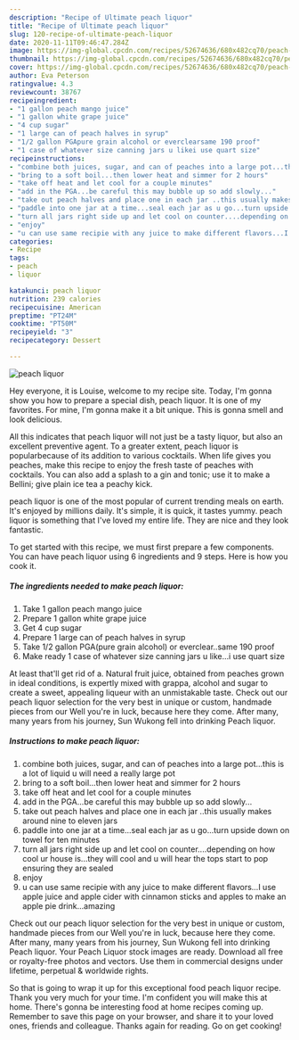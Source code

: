 ```yaml
---
description: "Recipe of Ultimate peach liquor"
title: "Recipe of Ultimate peach liquor"
slug: 120-recipe-of-ultimate-peach-liquor
date: 2020-11-11T09:46:47.284Z
image: https://img-global.cpcdn.com/recipes/52674636/680x482cq70/peach-liquor-recipe-main-photo.jpg
thumbnail: https://img-global.cpcdn.com/recipes/52674636/680x482cq70/peach-liquor-recipe-main-photo.jpg
cover: https://img-global.cpcdn.com/recipes/52674636/680x482cq70/peach-liquor-recipe-main-photo.jpg
author: Eva Peterson
ratingvalue: 4.3
reviewcount: 38767
recipeingredient:
- "1 gallon peach mango juice"
- "1 gallon white grape juice"
- "4 cup sugar"
- "1 large can of peach halves in syrup"
- "1/2 gallon PGApure grain alcohol or everclearsame 190 proof"
- "1 case of whatever size canning jars u likei use quart size"
recipeinstructions:
- "combine both juices, sugar, and can of peaches into a large pot...this is a lot of liquid u will need a really large pot"
- "bring to a soft boil...then lower heat and simmer for 2 hours"
- "take off heat and let cool for a couple minutes"
- "add in the PGA...be careful this may bubble up so add slowly..."
- "take out peach halves and place one in each jar ..this usually makes around nine to eleven jars"
- "paddle into one jar at a time...seal each jar as u go...turn upside down on towel for ten minutes"
- "turn all jars right side up and let cool on counter....depending on how cool ur house is...they will cool and u will hear the tops start to pop ensuring they are sealed"
- "enjoy"
- "u can use same recipie with any juice to make different flavors...I use apple juice and apple cider with cinnamon sticks and apples to make an apple pie drink...amazing"
categories:
- Recipe
tags:
- peach
- liquor

katakunci: peach liquor 
nutrition: 239 calories
recipecuisine: American
preptime: "PT24M"
cooktime: "PT50M"
recipeyield: "3"
recipecategory: Dessert

---
```



![peach liquor](https://img-global.cpcdn.com/recipes/52674636/680x482cq70/peach-liquor-recipe-main-photo.jpg)

Hey everyone, it is Louise, welcome to my recipe site. Today, I'm gonna show you how to prepare a special dish, peach liquor. It is one of my favorites. For mine, I'm gonna make it a bit unique. This is gonna smell and look delicious.

All this indicates that peach liquor will not just be a tasty liquor, but also an excellent preventive agent. To a greater extent, peach liquor is popularbecause of its addition to various cocktails. When life gives you peaches, make this recipe to enjoy the fresh taste of peaches with cocktails. You can also add a splash to a gin and tonic; use it to make a Bellini; give plain ice tea a peachy kick.

peach liquor is one of the most popular of current trending meals on earth. It's enjoyed by millions daily. It's simple, it is quick, it tastes yummy. peach liquor is something that I've loved my entire life. They are nice and they look fantastic.


To get started with this recipe, we must first prepare a few components. You can have peach liquor using 6 ingredients and 9 steps. Here is how you cook it.

<!--inarticleads1-->

##### The ingredients needed to make peach liquor:

1. Take 1 gallon peach mango juice
1. Prepare 1 gallon white grape juice
1. Get 4 cup sugar
1. Prepare 1 large can of peach halves in syrup
1. Take 1/2 gallon PGA(pure grain alcohol) or everclear..same 190 proof
1. Make ready 1 case of whatever size canning jars u like...i use quart size


At least that&#39;ll get rid of a. Natural fruit juice, obtained from peaches grown in ideal conditions, is expertly mixed with grappa, alcohol and sugar to create a sweet, appealing liqueur with an unmistakable taste. Check out our peach liquor selection for the very best in unique or custom, handmade pieces from our Well you&#39;re in luck, because here they come. After many, many years from his journey, Sun Wukong fell into drinking Peach liquor. 

<!--inarticleads2-->

##### Instructions to make peach liquor:

1. combine both juices, sugar, and can of peaches into a large pot...this is a lot of liquid u will need a really large pot
1. bring to a soft boil...then lower heat and simmer for 2 hours
1. take off heat and let cool for a couple minutes
1. add in the PGA...be careful this may bubble up so add slowly...
1. take out peach halves and place one in each jar ..this usually makes around nine to eleven jars
1. paddle into one jar at a time...seal each jar as u go...turn upside down on towel for ten minutes
1. turn all jars right side up and let cool on counter....depending on how cool ur house is...they will cool and u will hear the tops start to pop ensuring they are sealed
1. enjoy
1. u can use same recipie with any juice to make different flavors...I use apple juice and apple cider with cinnamon sticks and apples to make an apple pie drink...amazing


Check out our peach liquor selection for the very best in unique or custom, handmade pieces from our Well you&#39;re in luck, because here they come. After many, many years from his journey, Sun Wukong fell into drinking Peach liquor. Your Peach Liquor stock images are ready. Download all free or royalty-free photos and vectors. Use them in commercial designs under lifetime, perpetual &amp; worldwide rights. 

So that is going to wrap it up for this exceptional food peach liquor recipe. Thank you very much for your time. I'm confident you will make this at home. There's gonna be interesting food at home recipes coming up. Remember to save this page on your browser, and share it to your loved ones, friends and colleague. Thanks again for reading. Go on get cooking!
